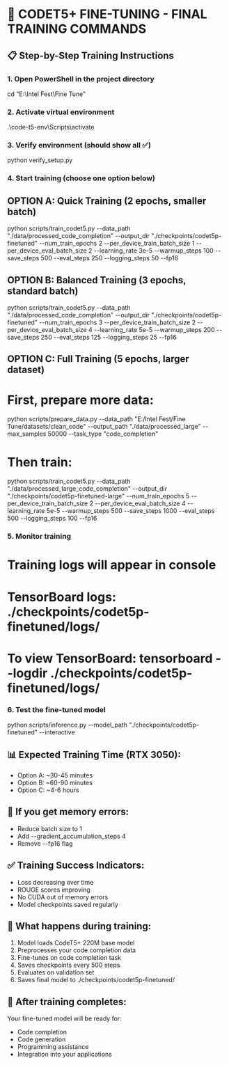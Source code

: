 # 🎯 CODET5+ FINE-TUNING - FINAL TRAINING COMMANDS

## 📋 Step-by-Step Training Instructions

### 1. Open PowerShell in the project directory
cd "E:\Intel Fest\Fine Tune"

### 2. Activate virtual environment
.\code-t5-env\Scripts\activate

### 3. Verify environment (should show all ✅)
python verify_setup.py

### 4. Start training (choose one option below)

## OPTION A: Quick Training (2 epochs, smaller batch)
python scripts/train_codet5.py --data_path "./data/processed_code_completion" --output_dir "./checkpoints/codet5p-finetuned" --num_train_epochs 2 --per_device_train_batch_size 1 --per_device_eval_batch_size 2 --learning_rate 3e-5 --warmup_steps 100 --save_steps 500 --eval_steps 250 --logging_steps 50 --fp16

## OPTION B: Balanced Training (3 epochs, standard batch) 
python scripts/train_codet5.py --data_path "./data/processed_code_completion" --output_dir "./checkpoints/codet5p-finetuned" --num_train_epochs 3 --per_device_train_batch_size 2 --per_device_eval_batch_size 4 --learning_rate 5e-5 --warmup_steps 200 --save_steps 250 --eval_steps 125 --logging_steps 25 --fp16

## OPTION C: Full Training (5 epochs, larger dataset)
# First, prepare more data:
python scripts/prepare_data.py --data_path "E:/Intel Fest/Fine Tune/datasets/clean_code" --output_path "./data/processed_large" --max_samples 50000 --task_type "code_completion"

# Then train:
python scripts/train_codet5.py --data_path "./data/processed_large_code_completion" --output_dir "./checkpoints/codet5p-finetuned-large" --num_train_epochs 5 --per_device_train_batch_size 2 --per_device_eval_batch_size 4 --learning_rate 5e-5 --warmup_steps 500 --save_steps 1000 --eval_steps 500 --logging_steps 100 --fp16

### 5. Monitor training
# Training logs will appear in console
# TensorBoard logs: ./checkpoints/codet5p-finetuned/logs/
# To view TensorBoard: tensorboard --logdir ./checkpoints/codet5p-finetuned/logs/

### 6. Test the fine-tuned model
python scripts/inference.py --model_path "./checkpoints/codet5p-finetuned" --interactive

## 📊 Expected Training Time (RTX 3050):
- Option A: ~30-45 minutes
- Option B: ~60-90 minutes  
- Option C: ~4-6 hours

## 🔧 If you get memory errors:
- Reduce batch size to 1
- Add --gradient_accumulation_steps 4
- Remove --fp16 flag

## ✅ Training Success Indicators:
- Loss decreasing over time
- ROUGE scores improving
- No CUDA out of memory errors
- Model checkpoints saved regularly

## 🎯 What happens during training:
1. Model loads CodeT5+ 220M base model
2. Preprocesses your code completion data
3. Fine-tunes on code completion task
4. Saves checkpoints every 500 steps
5. Evaluates on validation set
6. Saves final model to ./checkpoints/codet5p-finetuned/

## 🚀 After training completes:
Your fine-tuned model will be ready for:
- Code completion
- Code generation
- Programming assistance
- Integration into your applications
